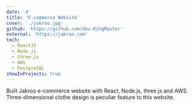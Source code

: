 ```yaml
---
date: '4'
title: 'E-commerce Website'
cover: './jakroo.jpg'
github: 'https://github.com/dev-KingMaster'
external: 'https://jakroo.com'
tech:
  - ReactJS
  - Node.js
  - three.js
  - AWS
  - PostgreSQL
showInProjects: true
---
```


Built Jakroo e-commerce website with React, Node.js, three.js and AWS.
Three-dimensional clothe design is peculiar feature to this website.
